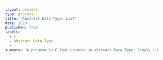 ```yaml
---
layout: project
type: project
title: "Abstract Data Type: List"
date: 2020
published: True
labels:
  - C
  - Abstract Data Type
  - 
summary: "A program in C that creates an abstract Data Type: Singly Linked List."
---
```


